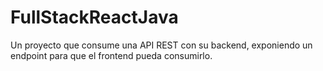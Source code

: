 # FullStackReactJava
Un proyecto que consume una API REST con su backend, exponiendo un endpoint para que el frontend pueda consumirlo.
